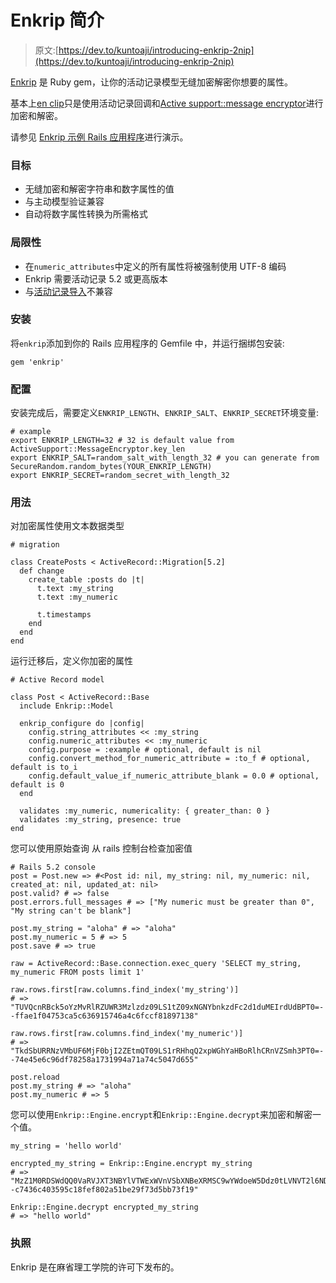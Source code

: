# Enkrip 简介

> 原文:[https://dev.to/kuntoaji/introducing-enkrip-2nip](https://dev.to/kuntoaji/introducing-enkrip-2nip)

[Enkrip](https://github.com/kuntoaji/enkrip) 是 Ruby gem，让你的活动记录模型无缝加密解密你想要的属性。

基本上[en clip](https://github.com/kuntoaji/enkrip)只是使用活动记录回调和[Active support::message encryptor](https://api.rubyonrails.org/v5.2.1/classes/ActiveSupport/MessageEncryptor.html)进行加密和解密。

请参见 [Enkrip 示例 Rails 应用程序](https://github.com/kuntoaji/enkrip_example)进行演示。

### [](#goals)目标

*   无缝加密和解密字符串和数字属性的值
*   与主动模型验证兼容
*   自动将数字属性转换为所需格式

### [](#limitations)局限性

*   在`numeric_attributes`中定义的所有属性将被强制使用 UTF-8 编码
*   Enkrip 需要活动记录 5.2 或更高版本
*   与[活动记录导入](https://rubygems.org/gems/activerecord-import)不兼容

### [](#installation)安装

将`enkrip`添加到你的 Rails 应用程序的 Gemfile 中，并运行捆绑包安装:

```
gem 'enkrip' 
```

### [](#configuration)配置

安装完成后，需要定义`ENKRIP_LENGTH`、`ENKRIP_SALT`、`ENKRIP_SECRET`环境变量:

```
# example
export ENKRIP_LENGTH=32 # 32 is default value from ActiveSupport::MessageEncryptor.key_len
export ENKRIP_SALT=random_salt_with_length_32 # you can generate from SecureRandom.random_bytes(YOUR_ENKRIP_LENGTH)
export ENKRIP_SECRET=random_secret_with_length_32 
```

### [](#usage)用法

对加密属性使用文本数据类型

```
# migration

class CreatePosts < ActiveRecord::Migration[5.2]
  def change
    create_table :posts do |t|
      t.text :my_string
      t.text :my_numeric

      t.timestamps
    end
  end
end 
```

运行迁移后，定义你加密的属性

```
# Active Record model

class Post < ActiveRecord::Base
  include Enkrip::Model

  enkrip_configure do |config|
    config.string_attributes << :my_string
    config.numeric_attributes << :my_numeric
    config.purpose = :example # optional, default is nil
    config.convert_method_for_numeric_attribute = :to_f # optional, default is to_i
    config.default_value_if_numeric_attribute_blank = 0.0 # optional, default is 0
  end

  validates :my_numeric, numericality: { greater_than: 0 }
  validates :my_string, presence: true
end 
```

您可以使用原始查询
从 rails 控制台检查加密值

```
# Rails 5.2 console
post = Post.new => #<Post id: nil, my_string: nil, my_numeric: nil, created_at: nil, updated_at: nil>
post.valid? # => false
post.errors.full_messages # => ["My numeric must be greater than 0", "My string can't be blank"]

post.my_string = "aloha" # => "aloha"
post.my_numeric = 5 # => 5
post.save # => true

raw = ActiveRecord::Base.connection.exec_query 'SELECT my_string, my_numeric FROM posts limit 1'

raw.rows.first[raw.columns.find_index('my_string')]
# => "TUVQcnRBck5oYzMvRlRZUWR3Mzlzdz09LS1tZ09xNGNYbnkzdFc2d1duMEIrdUdBPT0=--ffae1f04753ca5c636915746a4c6fccf81897138"

raw.rows.first[raw.columns.find_index('my_numeric')]
# => "TkdSbURRNzVMbUF6MjF0bjI2ZEtmQT09LS1rRHhqQ2xpWGhYaHBoRlhCRnVZSmh3PT0=--74e45e6c96df78258a1731994a71a74c5047d655"

post.reload
post.my_string # => "aloha"
post.my_numeric # => 5 
```

您可以使用`Enkrip::Engine.encrypt`和`Enkrip::Engine.decrypt`来加密和解密一个值。

```
my_string = 'hello world'

encrypted_my_string = Enkrip::Engine.encrypt my_string
# => "MzZ1M0RDSWdQQ0VaRVJXT3NBYlVTWExWVnVSbXNBeXRMSC9wYWdoeW5Ddz0tLVNVT2l6NDJCd1ZxbW1lYnl2eC9PakE9PQ==--c7436c403595c18fef802a51be29f73d5bb73f19"

Enkrip::Engine.decrypt encrypted_my_string
# => "hello world" 
```

### [](#license)执照

Enkrip 是在麻省理工学院的许可下发布的。